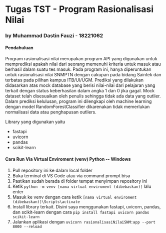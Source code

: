 # Tugas TST - Program Rasionalisasi Nilai
### by Muhammad Dastin Fauzi - 18221062

#### Pendahuluan
Program rasionalisasi nilai merupakan program API yang digunakan untuk memprediksi apakah nilai dari seorang memenuhi kriteria untuk masuk atau berhasil dalam suatu tes masuk. Pada program ini, hanya diperuntukan untuk rasionalisasi nilai SNMPTN dengan cakupan pada bidang Saintek dan terbatas pada pilihan kampus ITB/UI/UGM. Prediksi yang dilakukan didasarkan atas mock database yang berisi nilai-nilai dari pelajaran yang terkait dengan status keberhasilan dalam angka 1 dan 0 jika gagal. Mock dataset telah disesuaikan oleh penulis sehingga tidak ada data yang outlier. Dalam prediksi kelulusan, program ini dilengkapi oleh machine learning dengan model RandomForestClassifier dikarenakan tidak memerlukan normalisasi data atau penghapusan outliers.

Library yang digunakan yaitu
- fastapi
- uvicorn
- pandas
- scikit-learn

#### Cara Run Via Virtual Enviroment (venv) Python -- Windows
1. Pull repository ini ke dalam local folder
2. Buka terminal di VS Code atau via command prompt bisa
3. Pastikan sudah berada di folder tempat menyimpan repository ini
4. Ketik ```python -m venv [nama virtual enviroment (dibebaskan)]``` lalu enter
5. Masuk ke venv dengan cara ketik ```[nama virtual enviroment (dibebaskan)]\Scripts\activate```
6. Install library terkait. Disini saya menggunakan fastapi, uvicorn, pandas, dan scikit-learn dengan cara ```pip install fastapi uvicorn pandas scikit-learn```
7. Jalankan aplikasi dengan ```uvicorn rasionalisasiNilaiSNM:app --port 8000 --reload```
